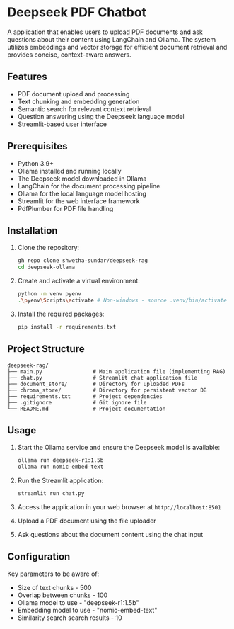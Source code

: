 
# Deepseek PDF Chatbot

A application that enables users to upload PDF documents and ask questions about their content using LangChain and Ollama. The system utilizes embeddings and vector storage for efficient document retrieval and provides concise, context-aware answers.

## Features

- PDF document upload and processing
- Text chunking and embedding generation
- Semantic search for relevant context retrieval
- Question answering using the Deepseek language model
- Streamlit-based user interface

## Prerequisites

- Python 3.9+
- Ollama installed and running locally
- The Deepseek model downloaded in Ollama
- LangChain for the document processing pipeline
- Ollama for the local language model hosting
- Streamlit for the web interface framework
- PdfPlumber for PDF file handling

## Installation

1. Clone the repository:

    ```bash
    gh repo clone shwetha-sundar/deepseek-rag
    cd deepseek-ollama
    ```

2. Create and activate a virtual environment:

    ```bash
    python -m venv pyenv
    .\pyenv\Scripts\activate # Non-windows - source .venv/bin/activate
    ```

3. Install the required packages:

    ```bash
    pip install -r requirements.txt
    ```

## Project Structure

```text
deepseek-rag/
├── main.py                # Main application file (implementing RAG)
├── chat.py                # Streamlit chat application file
├── document_store/        # Directory for uploaded PDFs
├── chroma_store/          # Directory for persistent vector DB
├── requirements.txt       # Project dependencies
├── .gitignore             # Git ignore file
└── README.md              # Project documentation
```

## Usage

1. Start the Ollama service and ensure the Deepseek model is available:

    ```bash
    ollama run deepseek-r1:1.5b
    ollama run nomic-embed-text
    ```

2. Run the Streamlit application:

    ```bash
    streamlit run chat.py
    ```

3. Access the application in your web browser at `http://localhost:8501`

4. Upload a PDF document using the file uploader

5. Ask questions about the document content using the chat input

## Configuration

Key parameters to be aware of:

- Size of text chunks - 500
- Overlap between chunks - 100
- Ollama model to use - "deepseek-r1:1.5b"
- Embedding model to use - "nomic-embed-text"
- Similarity search search results - 10
